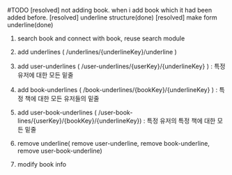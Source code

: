 #TODO
[resolved] not adding book. when i add book which it had been added before.
[resolved] underline structure(done)
[resolved] make form underline(done)

1. search book and connect with book, reuse search module
2. add underlines ( /underlines/{underlineKey}/underline )
3. add user-underlines ( /user-underlines/{userKey}/{underlineKey} ) : 특정 유저에 대한 모든 밑줄
4. add book-underlines ( /book-underlines/{bookKey}/{underlineKey} ) : 특정 책에 대한 모든 유저들의 밑줄
5. add user-book-underlines ( /user-book-lines/{userKey}/{bookKey}/{underlineKey}) : 특정 유저의 특정 책에 대한 모든 밑줄

6. remove underline( remove user-underline, remove book-underline, remove user-book-underline)
7. modify book info
